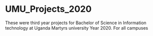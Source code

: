 # UMU_Projects_2020
These were third year projects for Bachelor of Science in Information technology at Uganda Martyrs university Year 2020. For all campuses
